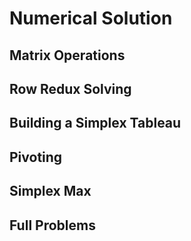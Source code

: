 # Numerical Solution

## Matrix Operations

## Row Redux Solving

## Building a Simplex Tableau

## Pivoting

## Simplex Max

## Full Problems
